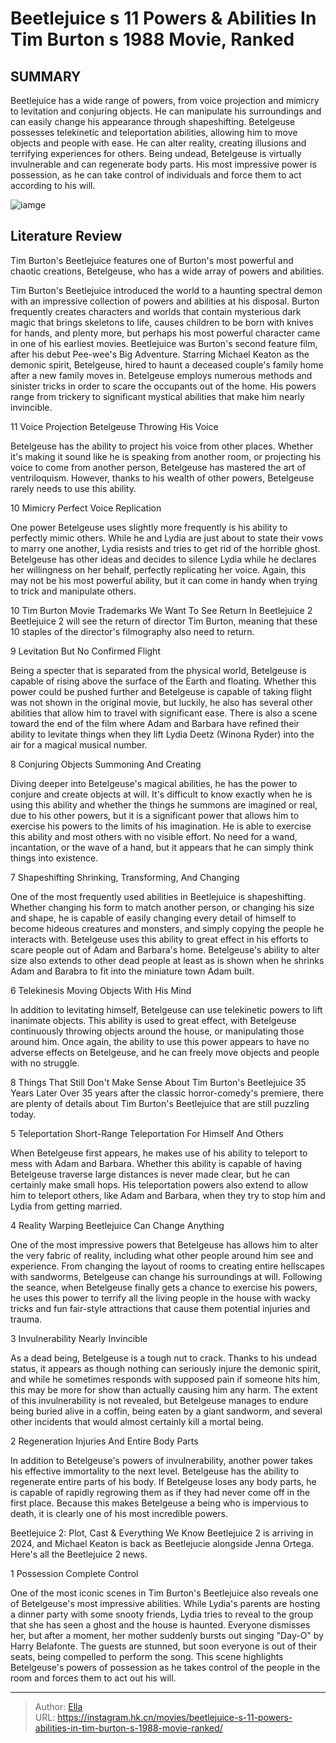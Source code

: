 # Beetlejuice s 11 Powers &amp; Abilities In Tim Burton s 1988 Movie, Ranked


## SUMMARY 


 Beetlejuice has a wide range of powers, from voice projection and mimicry to levitation and conjuring objects. He can manipulate his surroundings and can easily change his appearance through shapeshifting. 
 Betelgeuse possesses telekinetic and teleportation abilities, allowing him to move objects and people with ease. He can alter reality, creating illusions and terrifying experiences for others. 
 Being undead, Betelgeuse is virtually invulnerable and can regenerate body parts. His most impressive power is possession, as he can take control of individuals and force them to act according to his will. 

![iamge](https://static1.srcdn.com/wordpress/wp-content/uploads/2024/01/betelgeuse-floating-in-the-graveyard-and-when-he-rises-from-the-table-as-a-fun-fair-spinning-top-creature.jpg)

## Literature Review

Tim Burton&#39;s Beetlejuice features one of Burton&#39;s most powerful and chaotic creations, Betelgeuse, who has a wide array of powers and abilities.




Tim Burton&#39;s Beetlejuice introduced the world to a haunting spectral demon with an impressive collection of powers and abilities at his disposal. Burton frequently creates characters and worlds that contain mysterious dark magic that brings skeletons to life, causes children to be born with knives for hands, and plenty more, but perhaps his most powerful character came in one of his earliest movies. Beetlejuice was Burton&#39;s second feature film, after his debut Pee-wee&#39;s Big Adventure.
Starring Michael Keaton as the demonic spirit, Betelgeuse, hired to haunt a deceased couple&#39;s family home after a new family moves in. Betelgeuse employs numerous methods and sinister tricks in order to scare the occupants out of the home. His powers range from trickery to significant mystical abilities that make him nearly invincible.









 








 11  Voice Projection 
Betelgeuse Throwing His Voice
        

Betelgeuse has the ability to project his voice from other places. Whether it&#39;s making it sound like he is speaking from another room, or projecting his voice to come from another person, Betelgeuse has mastered the art of ventriloquism. However, thanks to his wealth of other powers, Betelgeuse rarely needs to use this ability.







 10  Mimicry 
Perfect Voice Replication
        

One power Betelgeuse uses slightly more frequently is his ability to perfectly mimic others. While he and Lydia are just about to state their vows to marry one another, Lydia resists and tries to get rid of the horrible ghost. Betelgeuse has other ideas and decides to silence Lydia while he declares her willingness on her behalf, perfectly replicating her voice. Again, this may not be his most powerful ability, but it can come in handy when trying to trick and manipulate others.
            
 
 10 Tim Burton Movie Trademarks We Want To See Return In Beetlejuice 2 
Beetlejuice 2 will see the return of director Tim Burton, meaning that these 10 staples of the director&#39;s filmography also need to return.








 9  Levitation 
But No Confirmed Flight
        

Being a specter that is separated from the physical world, Betelgeuse is capable of rising above the surface of the Earth and floating. Whether this power could be pushed further and Betelgeuse is capable of taking flight was not shown in the original movie, but luckily, he also has several other abilities that allow him to travel with significant ease. There is also a scene toward the end of the film where Adam and Barbara have refined their ability to levitate things when they lift Lydia Deetz (Winona Ryder) into the air for a magical musical number.





 8  Conjuring Objects 
Summoning And Creating


 







Diving deeper into Betelgeuse&#39;s magical abilities, he has the power to conjure and create objects at will. It&#39;s difficult to know exactly when he is using this ability and whether the things he summons are imagined or real, due to his other powers, but it is a significant power that allows him to exercise his powers to the limits of his imagination. He is able to exercise this ability and most others with no visible effort. No need for a wand, incantation, or the wave of a hand, but it appears that he can simply think things into existence.





 7  Shapeshifting 
Shrinking, Transforming, And Changing
        

One of the most frequently used abilities in Beetlejuice is shapeshifting. Whether changing his form to match another person, or changing his size and shape, he is capable of easily changing every detail of himself to become hideous creatures and monsters, and simply copying the people he interacts with. Betelgeuse uses this ability to great effect in his efforts to scare people out of Adam and Barbara&#39;s home. Betelgeuse&#39;s ability to alter size also extends to other dead people at least as is shown when he shrinks Adam and Barabra to fit into the miniature town Adam built.





 6  Telekinesis 
Moving Objects With His Mind
        

In addition to levitating himself, Betelgeuse can use telekinetic powers to lift inanimate objects. This ability is used to great effect, with Betelgeuse continuously throwing objects around the house, or manipulating those around him. Once again, the ability to use this power appears to have no adverse effects on Betelgeuse, and he can freely move objects and people with no struggle.
            
 
 8 Things That Still Don&#39;t Make Sense About Tim Burton&#39;s Beetlejuice 35 Years Later 
Over 35 years after the classic horror-comedy&#39;s premiere, there are plenty of details about Tim Burton&#39;s Beetlejuice that are still puzzling today.








 5  Teleportation 
Short-Range Teleportation For Himself And Others
        

When Betelgeuse first appears, he makes use of his ability to teleport to mess with Adam and Barbara. Whether this ability is capable of having Betelgeuse traverse large distances is never made clear, but he can certainly make small hops. His teleportation powers also extend to allow him to teleport others, like Adam and Barbara, when they try to stop him and Lydia from getting married.





 4  Reality Warping 
Beetlejuice Can Change Anything


 







One of the most impressive powers that Betelgeuse has allows him to alter the very fabric of reality, including what other people around him see and experience. From changing the layout of rooms to creating entire hellscapes with sandworms, Betelgeuse can change his surroundings at will. Following the seance, when Betelgeuse finally gets a chance to exercise his powers, he uses this power to terrify all the living people in the house with wacky tricks and fun fair-style attractions that cause them potential injuries and trauma.







 3  Invulnerability 
Nearly Invincible
        

As a dead being, Betelgeuse is a tough nut to crack. Thanks to his undead status, it appears as though nothing can seriously injure the demonic spirit, and while he sometimes responds with supposed pain if someone hits him, this may be more for show than actually causing him any harm. The extent of this invulnerability is not revealed, but Betelgeuse manages to endure being buried alive in a coffin, being eaten by a giant sandworm, and several other incidents that would almost certainly kill a mortal being.





 2  Regeneration 
Injuries And Entire Body Parts
        

In addition to Betelgeuse&#39;s powers of invulnerability, another power takes his effective immortality to the next level. Betelgeuse has the ability to regenerate entire parts of his body. If Betelgeuse loses any body parts, he is capable of rapidly regrowing them as if they had never come off in the first place. Because this makes Betelgeuse a being who is impervious to death, it is clearly one of his most incredible powers.
            
 
 Beetlejuice 2: Plot, Cast &amp; Everything We Know 
Beetlejuice 2 is arriving in 2024, and Michael Keaton is back as Beetlejucie alongside Jenna Ortega. Here&#39;s all the Beetlejuice 2 news.








 1  Possession 
Complete Control


 







One of the most iconic scenes in Tim Burton&#39;s Beetlejuice also reveals one of Betelgeuse&#39;s most impressive abilities. While Lydia&#39;s parents are hosting a dinner party with some snooty friends, Lydia tries to reveal to the group that she has seen a ghost and the house is haunted. Everyone dismisses her, but after a moment, her mother suddenly bursts out singing &#34;Day-O&#34; by Harry Belafonte. The guests are stunned, but soon everyone is out of their seats, being compelled to perform the song. This scene highlights Betelgeuse&#39;s powers of possession as he takes control of the people in the room and forces them to act out his will. 

---

> Author: [Ella](https://instagram.hk.cn/)  
> URL: https://instagram.hk.cn/movies/beetlejuice-s-11-powers-abilities-in-tim-burton-s-1988-movie-ranked/  


